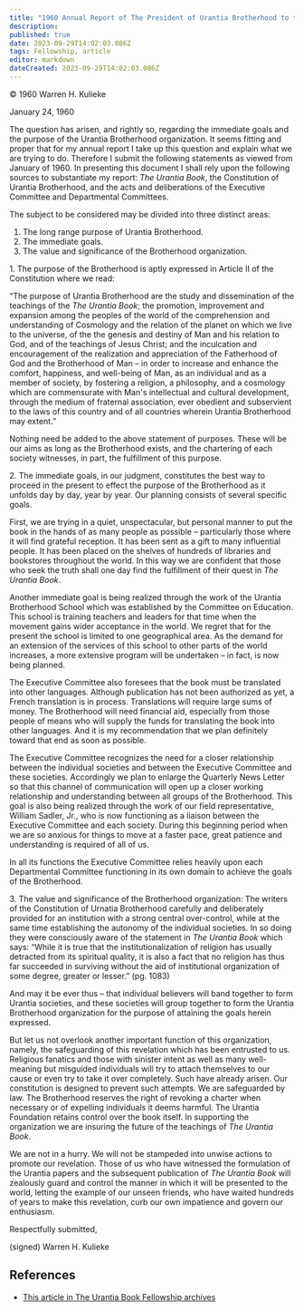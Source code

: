 ```yaml
---
title: "1960 Annual Report of The President of Urantia Brotherhood to the General Council"
description: 
published: true
date: 2023-09-29T14:02:03.086Z
tags: Fellowship, article
editor: markdown
dateCreated: 2023-09-29T14:02:03.086Z
---
```


<p class="v-card v-sheet theme--light grey lighten-3 px-2">© 1960 Warren H. Kulieke</p>

January 24, 1960

The question has arisen, and rightly so, regarding the immediate goals and the purpose of the Urantia Brotherhood organization. It seems fitting and proper that for my annual report I take up this question and explain what we are trying to do. Therefore I submit the following statements as viewed from January of 1960. In presenting this document I shall rely upon the following sources to substantiate my report: _The Urantia Book_, the Constitution of Urantia Brotherhood, and the acts and deliberations of the Executive Committee and Departmental Committees.

The subject to be considered may be divided into three distinct areas:

1. The long range purpose of Urantia Brotherhood.
2. The immediate goals.
3. The value and significance of the Brotherhood organization.

1\. The purpose of the Brotherhood is aptly expressed in Article II of the Constitution where we read:

“The purpose of Urantia Brotherhood are the study and dissemination of the teachings of the _The Urantia Book_; the promotion, improvement and expansion among the peoples of the world of the comprehension and understanding of Cosmology and the relation of the planet on which we live to the universe, of the the genesis and destiny of Man and his relation to God, and of the teachings of Jesus Christ; and the inculcation and encouragement of the realization and appreciation of the Fatherhood of God and the Brotherhood of Man – in order to increase and enhance the comfort, happiness, and well-being of Man, as an individual and as a member of society, by fostering a religion, a philosophy, and a cosmology which are commensurate with Man's intellectual and cultural development, through the medium of fraternal association, ever obedient and subservient to the laws of this country and of all countries wherein Urantia Brotherhood may extent.”

Nothing need be added to the above statement of purposes. These will be our aims as long as the Brotherhood exists, and the chartering of each society witnesses, in part, the fulfillment of this purpose.

2\. The immediate goals, in our judgment, constitutes the best way to proceed in the present to effect the purpose of the Brotherhood as it unfolds day by day, year by year. Our planning consists of several specific goals.

First, we are trying in a quiet, unspectacular, but personal manner to put the book in the hands of as many people as possible – particularly those where it will find grateful reception. It has been sent as a gift to many influential people. It has been placed on the shelves of hundreds of libraries and bookstores throughout the world. In this way we are confident that those who seek the truth shall one day find the fulfillment of their quest in _The Urantia Book_.

Another immediate goal is being realized through the work of the Urantia Brotherhood School which was established by the Committee on Education. This school is training teachers and leaders for that time when the movement gains wider acceptance in the world. We regret that for the present the school is limited to one geographical area. As the demand for an extension of the services of this school to other parts of the world increases, a more extensive program will be undertaken – in fact, is now being planned.

The Executive Committee also foresees that the book must be translated into other languages. Although publication has not been authorized as yet, a French translation is in process. Translations will require large sums of money. The Brotherhood will need financial aid, especially from those people of means who will supply the funds for translating the book into other languages. And it is my recommendation that we plan definitely toward that end as soon as possible.

The Executive Committee recognizes the need for a closer relationship between the individual societies and between the Executive Committee and these societies. Accordingly we plan to enlarge the Quarterly News Letter so that this channel of communication will open up a closer working relationship and understanding between all groups of the Brotherhood. This goal is also being realized through the work of our field representative, William Sadler, Jr., who is now functioning as a liaison between the Executive Committee and each society. During this beginning period when we are so anxious for things to move at a faster pace, great patience and understanding is required of all of us.

In all its functions the Executive Committee relies heavily upon each Departmental Committee functioning in its own domain to achieve the goals of the Brotherhood.

3\. The value and significance of the Brotherhood organization: The writers of the Constitution of Urnatia Brotherhood carefully and deliberately provided for an institution with a strong central over-control, while at the same time establishing the autonomy of the individual societies. In so doing they were consciously aware of the statement in _The Urantia Book_ which says: “While it is true that the institutionalization of religion has usually detracted from its spiritual quality, it is also a fact that no religion has thus far succeeded in surviving without the aid of institutional organization of some degree, greater or lesser.” (pg. 1083)

And may it be ever thus – that individual believers will band together to form Urantia societies, and these societies will group together to form the Urantia Brotherhood organization for the purpose of attaining the goals herein expressed.

But let us not overlook another important function of this organization, namely, the safeguarding of this revelation which has been entrusted to us. Religious fanatics and those with sinister intent as well as many well-meaning but misguided individuals will try to attach themselves to our cause or even try to take it over completely. Such have already arisen. Our constitution is designed to prevent such attempts. We are safeguarded by law. The Brotherhood reserves the right of revoking a charter when necessary or of expelling individuals it deems harmful. The Urantia Foundation retains control over the book itself. In supporting the organization we are insuring the future of the teachings of _The Urantia Book_.

We are not in a hurry. We will not be stampeded into unwise actions to promote our revelation. Those of us who have witnessed the formulation of the Urantia papers and the subsequent publication of _The Urantia Book_ will zealously guard and control the manner in which it will be presented to the world, letting the example of our unseen friends, who have waited hundreds of years to make this revelation, curb our own impatience and govern our enthusiasm.

Respectfully submitted,

(signed) Warren H. Kulieke

## References

* [This article in The Urantia Book Fellowship archives](https://archive.urantiabook.org/archive/admin/doc482.htm)